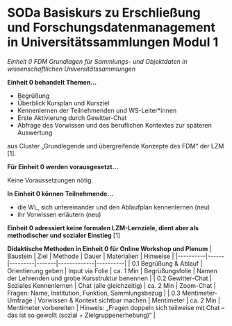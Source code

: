 <!--

author: Rebekka Reichert und Canan Hastik  
email:    
version:  v1
language: DE

icon:     https://raw.githubusercontent.com/chastik/Beratung_Dateityp_Bild/refs/heads/main/SODa-Logo_full.svg
link:     https://raw.githubusercontent.com/chastik/Beratung/refs/heads/main/soda.css

comment:  WissKi SODA OERs

-->

# SODa Basiskurs zu Erschließung und Forschungsdatenmanagement in Universitätssammlungen Modul 1 

*Einheit 0 FDM Grundlagen für Sammlungs- und Objektdaten in wissenschaftlichen Universitätssammlungen* 
<!-- kurz: Einheit1_FDMGrundlagen_in_wiss.Unisammlungen -->


**Einheit 0 behandelt Themen…**

- Begrüßung
- Überblick Kursplan und Kursziel
- Kennenlernen der Teilnehmenden und WS-Leiter*innen
- Erste Aktivierung durch Gewitter-Chat
- Abfrage des Vorwissen und des beruflichen Kontextes zur späteren Auswertung

aus Cluster „Grundlegende und übergreifende Konzepte des FDM“ der LZM [1].


**Für Einheit 0 werden vorausgesetzt…**

Keine Voraussetzungen nötig.

**In Einheit 0 können Teilnehmende…**

- die WL, sich untereinander und den Ablaufplan kennenlernen (neu)
- ihr Vorwissen erläutern (neu)

**Einheit 0 adressiert keine formalen LZM-Lernziele, dient aber als methodischer und sozialer Einstieg** [1]


**Didaktische Methoden in Einheit 0 für Online Workshop und Plenum**
| Baustein | Ziel | Methode | Dauer | Materialien | Hinweise |
|----------|------|---------|-------|-------------|----------|
| 0.1 Begrüßung & Ablauf | Orientierung geben | Input via Folie | ca. 1 Min | Begrüßungsfolie | Namen der Lehrenden und grobe Kursstruktur benennen |
| 0.2 Gewitter-Chat | Soziales Kennenlernen | Chat (alle gleichzeitig) | ca. 2 Min | Zoom-Chat | Fragen: Name, Institution, Funktion, Sammlungsbezug |
| 0.3 Mentimeter-Umfrage | Vorwissen & Kontext sichtbar machen | Mentimeter | ca. 2 Min | Mentimeter vorbereiten | Hinweis: „Fragen doppeln sich teilweise mit Chat – das ist so gewollt (sozial + Zielgruppenerhebung)“ |
